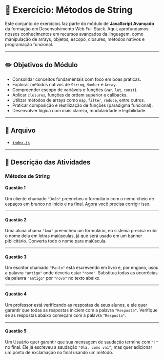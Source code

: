 # 🚀 Exercício: Métodos de String

Este conjunto de exercícios faz parte do módulo de **JavaScript Avançado** da formação em Desenvolvimento Web Full Stack. Aqui, aprofundamos nossos conhecimentos em recursos avançados da linguagem, como manipulação de arrays, objetos, escopo, closures, métodos nativos e programação funcional.

---

## ✏️ Objetivos do Módulo

- Consolidar conceitos fundamentais com foco em boas práticas.
- Explorar métodos nativos de `String`, `Number` e `Array`.
- Compreender escopo de variáveis e funções (`var`, `let`, `const`).
- Aplicar `closures`, funções de ordem superior e callbacks.
- Utilizar métodos de arrays como `map`, `filter`, `reduce`, entre outros.
- Praticar composição e reutilização de funções (paradigma funcional).
- Desenvolver lógica com mais clareza, modularidade e legibilidade.

---

## 📂 Arquivo

- [`index.js`](./index.js)

---

## 📌 Descrição das Atividades

### Métodos de String

#### Questão 1

Um cliente chamado `"João"` preencheu o formulário com o nemo cheio de espaços em branco no início e na final. Agora você precisa corrigir isso.

---

#### Questão 2

Uma aluna chama `"Ana"` preencheu um formulário, eo sistema precisa exibir o nome dela em letras maiúsculas, já que será usado em um banner piblicitário. Converta todo o nome para maiúscula.

---

#### Questão 3

Um escritor chamado `"Paulo"` está escrevendo em livro e, por engano, usou a palavra `"antigo"` onde deveria estar `"novo"`.
Substitua todas as ocorrêcias da palavra `"antigo"` por `"novo"` no texto abaixo.

---

#### Questão 4

Um professor está verificando as respostas de seus alunos, e ele quer garantir que todas as respostas iniciem com a palavra `"Resposta"`. Verifique se as respostas abaixo começam com a palavra `"Resposta"`.

---

#### Questão 5

Um Usuário quer garantir que sua mensagem de saudação termine com `"!"` no final. Ele já escreveu a saudação `"Olá, como vai"`, mas quer adicionar um ponto de exclamação no final usando um método.
